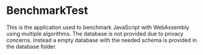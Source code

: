 # BenchmarkTest
This is the application used to benchmark JavaScript with WebAssembly using multiple algorithms. The database is not provided due to privacy concerns. 
Instead a empty database with the needed schema is provided in the database folder.
